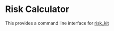 # Risk Calculator

This provides a command line interface for [risk_kit](http://github.com/mpazaryna/risk_kit)
